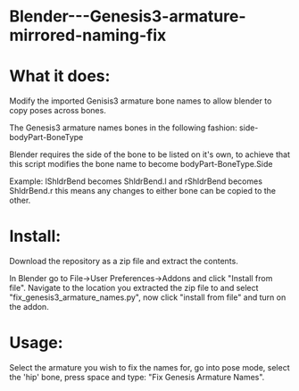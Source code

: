 # Blender---Genesis3-armature-mirrored-naming-fix
# What it does:
Modify the imported Genisis3 armature bone names to allow blender to copy poses across bones.

The Genesis3 armature names bones in the following fashion: side-bodyPart-BoneType

Blender requires the side of the bone to be listed on it's own, to achieve that this script modifies the bone name to become bodyPart-BoneType.Side

Example: lShldrBend becomes ShldrBend.l and rShldrBend becomes ShldrBend.r this means any changes to either bone can be copied to the other.


# Install:
Download the repository as a zip file and extract the contents.

In Blender go to File->User Preferences->Addons and click "Install from file".
Navigate to the location you extracted the zip file to and select "fix_genesis3_armature_names.py", now click "install from file" and turn on the addon.

# Usage:
Select the armature you wish to fix the names for, go into pose mode, select the 'hip' bone, press space and type: "Fix Genesis Armature Names".

